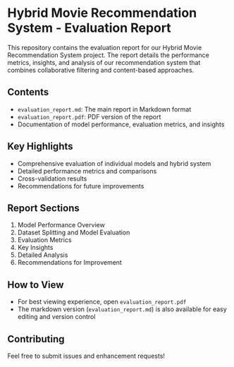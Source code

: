 # Hybrid Movie Recommendation System - Evaluation Report

This repository contains the evaluation report for our Hybrid Movie Recommendation System project. The report details the performance metrics, insights, and analysis of our recommendation system that combines collaborative filtering and content-based approaches.

## Contents

- `evaluation_report.md`: The main report in Markdown format
- `evaluation_report.pdf`: PDF version of the report
- Documentation of model performance, evaluation metrics, and insights

## Key Highlights

- Comprehensive evaluation of individual models and hybrid system
- Detailed performance metrics and comparisons
- Cross-validation results
- Recommendations for future improvements

## Report Sections

1. Model Performance Overview
2. Dataset Splitting and Model Evaluation
3. Evaluation Metrics
4. Key Insights
5. Detailed Analysis
6. Recommendations for Improvement

## How to View

- For best viewing experience, open `evaluation_report.pdf`
- The markdown version (`evaluation_report.md`) is also available for easy editing and version control

## Contributing

Feel free to submit issues and enhancement requests! 